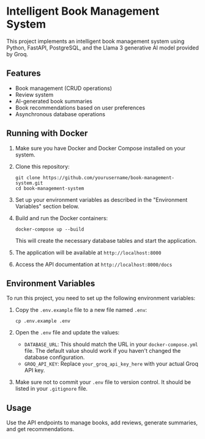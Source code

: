 # Intelligent Book Management System

This project implements an intelligent book management system using Python, FastAPI, PostgreSQL, and the Llama 3 generative AI model provided by Groq.

## Features

- Book management (CRUD operations)
- Review system
- AI-generated book summaries
- Book recommendations based on user preferences
- Asynchronous database operations

## Running with Docker

1. Make sure you have Docker and Docker Compose installed on your system.

2. Clone this repository:
   ```
   git clone https://github.com/yourusername/book-management-system.git
   cd book-management-system
   ```

3. Set up your environment variables as described in the "Environment Variables" section below.

4. Build and run the Docker containers:
   ```
   docker-compose up --build
   ```
   This will create the necessary database tables and start the application.

5. The application will be available at `http://localhost:8000`

6. Access the API documentation at `http://localhost:8000/docs`

## Environment Variables

To run this project, you need to set up the following environment variables:

1. Copy the `.env.example` file to a new file named `.env`:

   ```
   cp .env.example .env
   ```

2. Open the `.env` file and update the values:

   - `DATABASE_URL`: This should match the URL in your `docker-compose.yml` file. The default value should work if you haven't changed the database configuration.
   - `GROQ_API_KEY`: Replace `your_groq_api_key_here` with your actual Groq API key.

3. Make sure not to commit your `.env` file to version control. It should be listed in your `.gitignore` file.

## Usage

Use the API endpoints to manage books, add reviews, generate summaries, and get recommendations.
